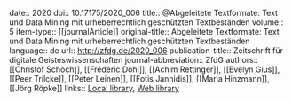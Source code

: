 date:: 2020
doi:: 10.17175/2020_006
title:: @Abgeleitete Textformate: Text und Data Mining mit urheberrechtlich geschützten Textbeständen
volume:: 5
item-type:: [[journalArticle]]
original-title:: Abgeleitete Textformate: Text und Data Mining mit urheberrechtlich geschützten Textbeständen
language:: de
url:: http://zfdg.de/2020_006
publication-title:: Zeitschrift für digitale Geisteswissenschaften
journal-abbreviation:: ZfdG
authors:: [[Christof Schöch]], [[Frédéric Döhl]], [[Achim Rettinger]], [[Evelyn Gius]], [[Peer Trilcke]], [[Peter Leinen]], [[Fotis Jannidis]], [[Maria Hinzmann]], [[Jörg Röpke]]
links:: [Local library](zotero://select/groups/2386895/items/P9HZCK3J), [Web library](https://www.zotero.org/groups/2386895/items/P9HZCK3J)

